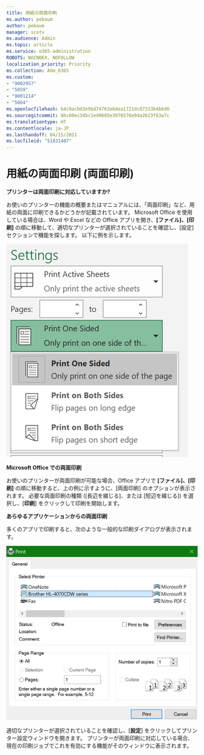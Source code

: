 ```yaml
---
title: 用紙の両面印刷
ms.author: pebaum
author: pebaum
manager: scotv
ms.audience: Admin
ms.topic: article
ms.service: o365-administration
ROBOTS: NOINDEX, NOFOLLOW
localization_priority: Priority
ms.collection: Adm_O365
ms.custom:
- "9002957"
- "5659"
- "9001214"
- "5664"
ms.openlocfilehash: b4c8acbd3e9bd74763e6dea1721dc87333b4b6d6
ms.sourcegitcommit: 8bc60ec34bc1e40685e3976576e04a2623f63a7c
ms.translationtype: HT
ms.contentlocale: ja-JP
ms.lasthandoff: 04/15/2021
ms.locfileid: "51831487"
---
```

# <a name="printing-on-both-sides-of-paper-duplex-printing"></a>用紙の両面印刷 (両面印刷)

**プリンターは両面印刷に対応していますか?**

お使いのプリンターの機能の概要またはマニュアルには、「両面印刷」など、用紙の両面に印刷できるかどうかが記載されています。 Microsoft Office を使用している場合は、Word や Excel などの Office アプリを開き、**[ファイル]、[印刷]** の順に移動して、適切なプリンターが選択されていることを確認し、[設定] セクションで機能を探します。 以下に例を示します。 

![プリンターの設定](media/print-settings.png)

**Microsoft Office での両面印刷**

お使いのプリンターが両面印刷が可能な場合、Office アプリで **[ファイル]、[印刷]** の順に移動すると、上の例に示すように、[両面印刷] のオプションが表示されます。  必要な両面印刷の種類 ([長辺を綴じる]、または [短辺を綴じる]) を選択し、[**印刷**] をクリックして印刷を開始します。

**あらゆるアプリケーションからの両面印刷**

多くのアプリで印刷すると、次のような一般的な印刷ダイアログが表示されます。 

![印刷ダイアログ](media/print-dialog.png)

適切なプリンターが選択されていることを確認し、[**設定**] をクリックしてプリンター設定ウィンドウを開きます。 プリンターが両面印刷に対応している場合、現在の印刷ジョブでこれを有効にする機能がそのウィンドウに表示されます。
